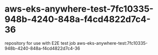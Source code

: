 # aws-eks-anywhere-test-7fc10335-948b-4240-848a-f4cd4822d7c4-36
repository for use with E2E test job aws-eks-anywhere-test:7fc10335-948b-4240-848a-f4cd4822d7c4-36
